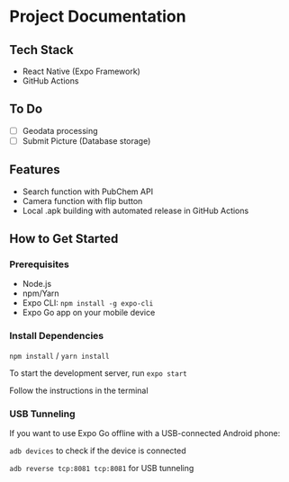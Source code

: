 # Project Documentation

## Tech Stack
- React Native (Expo Framework)
- GitHub Actions

## To Do
- [ ] Geodata processing
- [ ] Submit Picture (Database storage)

## Features
- Search function with PubChem API
- Camera function with flip button
- Local .apk building with automated release in GitHub Actions

## How to Get Started

### Prerequisites
- Node.js
- npm/Yarn
- Expo CLI: `npm install -g expo-cli`
- Expo Go app on your mobile device

### Install Dependencies
`npm install` / `yarn install`

To start the development server, run `expo start`

Follow the instructions in the terminal

### USB Tunneling
If you want to use Expo Go offline with a USB-connected Android phone:

`adb devices` to check if the device is connected

`adb reverse tcp:8081 tcp:8081` for USB tunneling